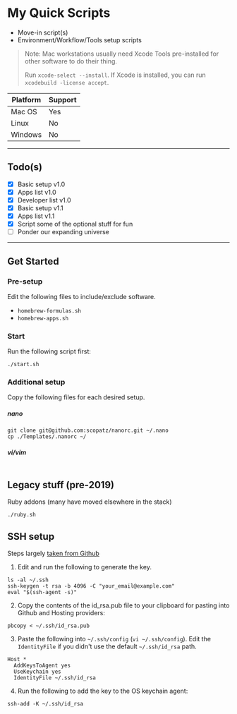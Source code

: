 # My Quick Scripts

- Move-in script(s)
- Environment/Workflow/Tools setup scripts

> Note: Mac workstations usually need Xcode Tools pre-installed for other software to do their thing.
> 
> Run `xcode-select --install`.
> If Xcode is installed, you can run `xcodebuild -license accept`.

| Platform | Support |
| ----------- | ----------- |
| Mac OS | Yes |
| Linux | No |
| Windows | No |

-----

## Todo(s)

- [x] Basic setup v1.0
- [x] Apps list v1.0
- [x] Developer list v1.0
- [x] Basic setup v1.1
- [x] Apps list v1.1
- [x] Script some of the optional stuff for fun
- [ ] Ponder our expanding universe

-----

## Get Started

### Pre-setup
Edit the following files to include/exclude software.
 - `homebrew-formulas.sh`
 - `homebrew-apps.sh` 

### Start
Run the following script first:
```
./start.sh
```

### Additional setup
Copy the following files for each desired setup.

##### nano
```
git clone git@github.com:scopatz/nanorc.git ~/.nano
cp ./Templates/.nanorc ~/
```

##### vi/vim
```
```

## Legacy stuff (pre-2019)
Ruby addons (many have moved elsewhere in the stack)
```
./ruby.sh
```

## SSH setup
Steps largely [taken from Github](https://docs.github.com/en/github/authenticating-to-github/generating-a-new-ssh-key-and-adding-it-to-the-ssh-agent)
1. Edit and run the following to generate the key.
```
ls -al ~/.ssh
ssh-keygen -t rsa -b 4096 -C "your_email@example.com"
eval "$(ssh-agent -s)"
```

2. Copy the contents of the id_rsa.pub file to your clipboard for pasting into Github and Hosting providers:
```
pbcopy < ~/.ssh/id_rsa.pub
```

3. Paste the following into `~/.ssh/config` (`vi ~/.ssh/config`). Edit the `IdentityFile` if you didn't use the default `~/.ssh/id_rsa` path.
```
Host *
  AddKeysToAgent yes
  UseKeychain yes
  IdentityFile ~/.ssh/id_rsa
```

4. Run the following to add the key to the OS keychain agent:
```
ssh-add -K ~/.ssh/id_rsa
```
